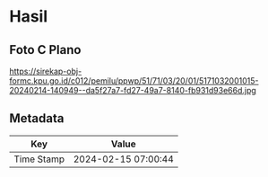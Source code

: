 # Hasil

## Foto C Plano

https://sirekap-obj-formc.kpu.go.id/c012/pemilu/ppwp/51/71/03/20/01/5171032001015-20240214-140949--da5f27a7-fd27-49a7-8140-fb931d93e66d.jpg


## Metadata

| Key        | Value               |
| ---------- | ------------------- |
| Time Stamp | 2024-02-15 07:00:44 |



